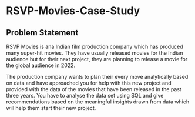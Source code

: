# RSVP-Movies-Case-Study

## Problem Statement

RSVP Movies is ana Indian film production company which has produced many super-hit movies. They have usually released movies for the Indian audience but for their next project, they are planning to release a movie for the global audience in 2022.

The production company wants to plan their every move analytically based on data and have approached you for help with this new project and provided with the data of the movies that have been released in the past three years. You have to analyse the data set using SQL and give recommendations based on the meaningful insights drawn from data which will help them start their new project.
